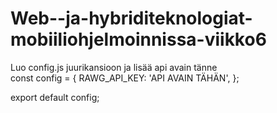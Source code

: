 # Web--ja-hybriditeknologiat-mobiiliohjelmoinnissa-viikko6


Luo config.js juurikansioon ja lisää api avain tänne                                                  
const config = {
    RAWG_API_KEY: 'API AVAIN TÄHÄN',
  };
  
  export default config;
